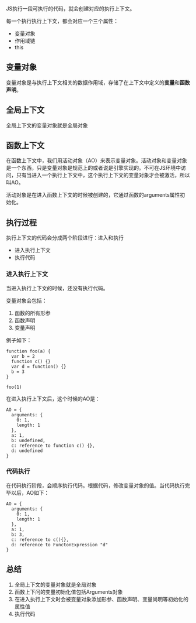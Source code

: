 JS执行一段可执行的代码，就会创建对应的执行上下文。

每一个执行执行上下文，都会对应一个三个属性：

- 变量对象
- 作用域链
- this

## 变量对象

变量对象是与执行上下文相关的数据作用域，存储了在上下文中定义的**变量**和**函数声明**。


## 全局上下文

全局上下文的变量对象就是全局对象


## 函数上下文

在函数上下文中，我们用活动对象（AO）来表示变量对象。活动对象和变量对象是一个东西，只是变量对象是规范上的或者说是引擎实现的。不可在JS环境中访问，只有当进入一个执行上下文中，这个执行上下文的变量对象才会被激活，所以叫AO。

活动对象是在进入函数上下文的时候被创建的，它通过函数的arguments属性初始化。


## 执行过程

执行上下文的代码会分成两个阶段进行：进入和执行

- 进入执行上下文
- 执行代码


### 进入执行上下文

当进入执行上下文的时候，还没有执行代码。

变量对象会包括：

1. 函数的所有形参
2. 函数声明
3. 变量声明

例子如下：

```
function foo(a) {
  var b = 2
  function c() {}
  var d = function() {}
  b = 3
}

foo(1)
```

在进入执行上下文后，这个时候的AO是：

```
AO = {
  arguments: {
    0: 1,
    length: 1
  },
  a: 1,
  b: undefined,
  c: reference to function c() {},
  d: undefined
}
```


### 代码执行

在代码执行阶段，会顺序执行代码。根据代码，修改变量对象的值。当代码执行完毕以后，AO如下：

```
AO = {
  arguments: {
    0: 1,
    length: 1
  },
  a: 1,
  b: 3,
  c: reference to c(){},
  d: reference to FunctonExpression "d"
}
```

## 总结

1. 全局上下文的变量对象就是全局对象
2. 函数上下问的变量初始化值包括Arguments对象
3. 在进入执行上下文时会被变量对象添加形参、函数声明、变量尚明等初始化的属性值
4. 执行代码
